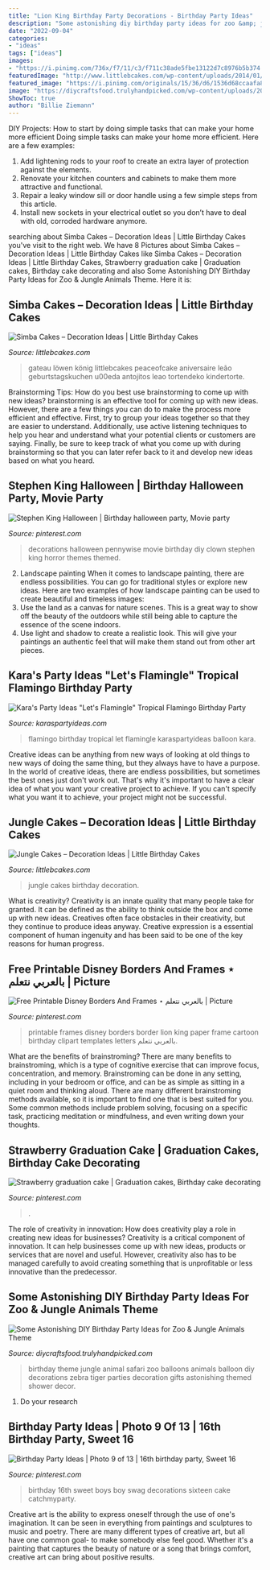 ```yaml
---
title: "Lion King Birthday Party Decorations - Birthday Party Ideas"
description: "Some astonishing diy birthday party ideas for zoo &amp; jungle animals theme"
date: "2022-09-04"
categories:
- "ideas"
tags: ["ideas"]
images:
- "https://i.pinimg.com/736x/f7/11/c3/f711c38ade5fbe13122d7c8976b5b374.jpg"
featuredImage: "http://www.littlebcakes.com/wp-content/uploads/2014/01/Jungle-Birthday-Cakes.jpg"
featured_image: "https://i.pinimg.com/originals/15/36/d6/1536d68ccaafa8fedc38e2df9d7e80a1.jpg"
image: "https://diycraftsfood.trulyhandpicked.com/wp-content/uploads/2016/06/Animal-birthday-party_as.jpg"
ShowToc: true
author: "Billie Ziemann"
---
```



DIY Projects: How to start by doing simple tasks that can make your home more efficient
Doing simple tasks can make your home more efficient. Here are a few examples:
1. Add lightening rods to your roof to create an extra layer of protection against the elements.
2. Renovate your kitchen counters and cabinets to make them more attractive and functional.
3. Repair a leaky window sill or door handle using a few simple steps from this article. 
4. Install new sockets in your electrical outlet so you don’t have to deal with old, corroded hardware anymore.

	

		
searching about Simba Cakes – Decoration Ideas | Little Birthday Cakes you've visit to the right web. We have 8 Pictures about Simba Cakes – Decoration Ideas | Little Birthday Cakes like Simba Cakes – Decoration Ideas | Little Birthday Cakes, Strawberry graduation cake | Graduation cakes, Birthday cake decorating and also Some Astonishing DIY Birthday Party Ideas for Zoo &amp; Jungle Animals Theme. Here it is:
		
    
## Simba Cakes – Decoration Ideas | Little Birthday Cakes

<img loading=lazy src="https://www.littlebcakes.com/wp-content/uploads/2014/02/Simba-Cake-768x1024.jpg" onerror="this.onerror=null;this.src='https://tse2.mm.bing.net/th?id=OIP.FF8AJhIMF0ZCIcTrEP5dogHaJ4&amp;pid=15.1';" alt="Simba Cakes – Decoration Ideas | Little Birthday Cakes">

_Source: littlebcakes.com_

>gateau löwen könig littlebcakes peaceofcake aniversaire leão geburtstagskuchen u00eda antojitos leao tortendeko kindertorte. 

	

Brainstorming Tips: How do you best use brainstorming to come up with new ideas?
brainstorming is an effective tool for coming up with new ideas. However, there are a few things you can do to make the process more efficient and effective. First, try to group your ideas together so that they are easier to understand. Additionally, use active listening techniques to help you hear and understand what your potential clients or customers are saying. Finally, be sure to keep track of what you come up with during brainstorming so that you can later refer back to it and develop new ideas based on what you heard.

    
## Stephen King Halloween | Birthday Halloween Party, Movie Party

<img loading=lazy src="https://i.pinimg.com/736x/ca/c4/25/cac42553e5076c0da255646718febfdb.jpg" onerror="this.onerror=null;this.src='https://tse1.mm.bing.net/th?id=OIP.MIM80GFz3I9tplxPhvZwDAHaLG&amp;pid=15.1';" alt="Stephen King Halloween | Birthday halloween party, Movie party">

_Source: pinterest.com_

>decorations halloween pennywise movie birthday diy clown stephen king horror themes themed. 

	

2. Landscape painting
When it comes to landscape painting, there are endless possibilities. You can go for traditional styles or explore new ideas. Here are two examples of how landscape painting can be used to create beautiful and timeless images: 
2. Use the land as a canvas for nature scenes. This is a great way to show off the beauty of the outdoors while still being able to capture the essence of the scene indoors.
3. Use light and shadow to create a realistic look. This will give your paintings an authentic feel that will make them stand out from other art pieces.

    
## Kara&#039;s Party Ideas &quot;Let&#039;s Flamingle&quot; Tropical Flamingo Birthday Party

<img loading=lazy src="https://karaspartyideas.com/wp-content/uploads/2018/02/22Lets-Flamingle22-Tropical-Flamingo-Birthday-Party-via-Karas-Party-Ideas-KarasPartyIdeas.com19.jpg" onerror="this.onerror=null;this.src='https://tse2.mm.bing.net/th?id=OIP.FB6vooEyID5JWYhFLhU8XgHaLH&amp;pid=15.1';" alt="Kara&#039;s Party Ideas &quot;Let&#039;s Flamingle&quot; Tropical Flamingo Birthday Party">

_Source: karaspartyideas.com_

>flamingo birthday tropical let flamingle karaspartyideas balloon kara. 

	

Creative ideas can be anything from new ways of looking at old things to new ways of doing the same thing, but they always have to have a purpose. In the world of creative ideas, there are endless possibilities, but sometimes the best ones just don't work out. That's why it's important to have a clear idea of what you want your creative project to achieve. If you can't specify what you want it to achieve, your project might not be successful.

    
## Jungle Cakes – Decoration Ideas | Little Birthday Cakes

<img loading=lazy src="http://www.littlebcakes.com/wp-content/uploads/2014/01/Jungle-Birthday-Cakes.jpg" onerror="this.onerror=null;this.src='https://tse3.mm.bing.net/th?id=OIP.fg4Lqna3SZXRuRJgGUzAqAHaJ4&amp;pid=15.1';" alt="Jungle Cakes – Decoration Ideas | Little Birthday Cakes">

_Source: littlebcakes.com_

>jungle cakes birthday decoration. 

	

What is creativity?
Creativity is an innate quality that many people take for granted. It can be defined as the ability to think outside the box and come up with new ideas. Creatives often face obstacles in their creativity, but they continue to produce ideas anyway. Creative expression is a essential component of human ingenuity and has been said to be one of the key reasons for human progress.

    
## Free Printable Disney Borders And Frames ⋆ بالعربي نتعلم | Picture

<img loading=lazy src="https://i.pinimg.com/736x/f7/11/c3/f711c38ade5fbe13122d7c8976b5b374.jpg" onerror="this.onerror=null;this.src='https://tse2.mm.bing.net/th?id=OIP.mGQm_dwhrmutDhClst50bwHaJ4&amp;pid=15.1';" alt="Free Printable Disney Borders And Frames ⋆ بالعربي نتعلم | Picture">

_Source: pinterest.com_

>printable frames disney borders border lion king paper frame cartoon birthday clipart templates letters بالعربي نتعلم. 

	

What are the benefits of brainstroming?
There are many benefits to brainstroming, which is a type of cognitive exercise that can improve focus, concentration, and memory. Brainstroming can be done in any setting, including in your bedroom or office, and can be as simple as sitting in a quiet room and thinking aloud. There are many different brainstroming methods available, so it is important to find one that is best suited for you. Some common methods include problem solving, focusing on a specific task, practicing meditation or mindfulness, and even writing down your thoughts.

    
## Strawberry Graduation Cake | Graduation Cakes, Birthday Cake Decorating

<img loading=lazy src="https://i.pinimg.com/736x/33/c8/4a/33c84aa3f0456e7f9e90fa15095f7a67.jpg" onerror="this.onerror=null;this.src='https://tse2.mm.bing.net/th?id=OIP.EO7IybXkVoDnsDWbLEBY7gHaKH&amp;pid=15.1';" alt="Strawberry graduation cake | Graduation cakes, Birthday cake decorating">

_Source: pinterest.com_

>. 

	

The role of creativity in innovation: How does creativity play a role in creating new ideas for businesses?
Creativity is a critical component of innovation. It can help businesses come up with new ideas, products or services that are novel and useful. However, creativity also has to be managed carefully to avoid creating something that is unprofitable or less innovative than the predecessor.

    
## Some Astonishing DIY Birthday Party Ideas For Zoo &amp; Jungle Animals Theme

<img loading=lazy src="https://diycraftsfood.trulyhandpicked.com/wp-content/uploads/2016/06/Animal-birthday-party_as.jpg" onerror="this.onerror=null;this.src='https://tse2.mm.bing.net/th?id=OIP.83o7nacrJk7rH5246fQUTgHaJ3&amp;pid=15.1';" alt="Some Astonishing DIY Birthday Party Ideas for Zoo &amp; Jungle Animals Theme">

_Source: diycraftsfood.trulyhandpicked.com_

>birthday theme jungle animal safari zoo balloons animals balloon diy decorations zebra tiger parties decoration gifts astonishing themed shower decor. 

	

1. Do your research

    
## Birthday Party Ideas | Photo 9 Of 13 | 16th Birthday Party, Sweet 16

<img loading=lazy src="https://i.pinimg.com/originals/15/36/d6/1536d68ccaafa8fedc38e2df9d7e80a1.jpg" onerror="this.onerror=null;this.src='https://tse2.mm.bing.net/th?id=OIP.GjYOqoBIGSuvDhzVZs71EAHaJ4&amp;pid=15.1';" alt="Birthday Party Ideas | Photo 9 of 13 | 16th birthday party, Sweet 16">

_Source: pinterest.com_

>birthday 16th sweet boys boy swag decorations sixteen cake catchmyparty. 

	

Creative art is the ability to express oneself through the use of one's imagination. It can be seen in everything from paintings and sculptures to music and poetry. There are many different types of creative art, but all have one common goal- to make somebody else feel good. Whether it's a painting that captures the beauty of nature or a song that brings comfort, creative art can bring about positive results.

